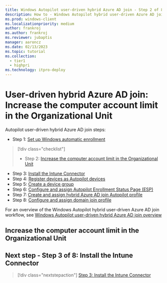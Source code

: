 ```yaml
---
title: Windows Autopilot user-driven hybrid Azure AD join - Step 2 of 8 - Increase the computer account limit in the Organizational Unit
description: How to - Windows Autopilot hybrid user-driven Azure AD join - Step 2 of 8 - Increase the computer account limit in the Organizational Unit.
ms.prod: windows-client
ms.localizationpriority: medium
author: frankroj
ms.author: frankroj
ms.reviewer: jubaptis
manager: aaroncz
ms.date: 02/13/2023
ms.topic: tutorial
ms.collection: 
  - tier1
  - highpri
ms.technology: itpro-deploy
---
```


# User-driven hybrid Azure AD join: Increase the computer account limit in the Organizational Unit

Autopilot user-driven hybrid Azure AD join steps:
- Step 1: [Set up Windows automatic enrollment](hybrid-azure-ad-join-automatic-enrollment.md)
> [!div class="checklist"]
> - Step 2: [Increase the computer account limit in the Organizational Unit](hybrid-azure-ad-join-computer-account-limit.md)
- Step 3: [Install the Intune Connector](hybrid-azure-ad-join-intune-connector.md)
- Step 4: [Register devices as Autopilot devices](hybrid-azure-ad-join-register-device.md)
- Step 5: [Create a device group](hybrid-azure-ad-join-device-group.md)
- Step 6: [Configure and assign Autopilot Enrollment Status Page (ESP)](hybrid-azure-ad-join-esp.md)
- Step 7: [Create and assign hybrid Azure AD join Autopilot profile](hybrid-azure-ad-join-autopilot-profile.md)
- Step 8: [Configure and assign domain join profile](hybrid-azure-ad-join-domain-join-profile.md)

For an overview of the Windows Autopilot hybrid user-driven Azure AD join workflow, see [Windows Autopilot user-driven hybrid Azure AD join overview](autopilot-user-driven-haad-workflow.md)

## Increase the computer account limit in the Organizational Unit

## Next step - Step 3 of 8: Install the Intune Connector

> [!div class="nextstepaction"]
> [Step 3: Install the Intune Connector](hybrid-azure-ad-join-intune-connector.md)
